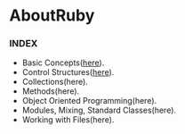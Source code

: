 # AboutRuby

### INDEX
- Basic Concepts([here](basic_concepts.md)).
- Control Structures([here](control_structures.md)).
- Collections(here).
- Methods(here).
- Object Oriented Programming(here).
- Modules, Mixing, Standard Classes(here).
- Working with Files(here).
